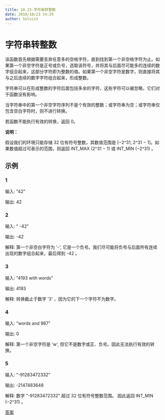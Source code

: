 ```yaml
---
title: 10.23-字符串转整数
date: 2018/10/23 14:29
author: Soloist
---
```


# 字符串转整数

该函数首先根据需要丢弃任意多的空格字符，直到找到第一个非空格字符为止。如果第一个非空字符是正号或负号，选取该符号，并将其与后面尽可能多的连续的数字组合起来，这部分字符即为整数的值。如果第一个非空字符是数字，则直接将其与之后连续的数字字符组合起来，形成整数。

字符串可以在形成整数的字符后面包括多余的字符，这些字符可以被忽略，它们对于函数没有影响。

当字符串中的第一个非空字符序列不是个有效的整数；或字符串为空；或字符串仅包含空白字符时，则不进行转换。

若函数不能执行有效的转换，返回 0。

**说明：**

假设我们的环境只能存储 32 位有符号整数，其数值范围是 [−2^31,  2^31 − 1]。如果数值超过可表示的范围，则返回  INT_MAX (2^31 − 1) 或 INT_MIN (−2^31) 。

## 示例

### 1

输入: "42"

输出: 42

### 2

输入: "   -42"

输出: -42

解释: 第一个非空白字符为 '-', 它是一个负号。我们尽可能将负号与后面所有连续出现的数字组合起来，最后得到 -42 。

### 3

输入: "4193 with words"

输出: 4193

解释: 转换截止于数字 '3' ，因为它的下一个字符不为数字。

### 4

输入: "words and 987"

输出: 0

解释: 第一个非空字符是 'w', 但它不是数字或正、负号。因此无法执行有效的转换。

### 5

输入: "-91283472332"

输出: -2147483648

解释: 数字 "-91283472332" 超过 32 位有符号整数范围。 因此返回 INT_MIN (−2^31) 。

[答案](https://github.com/aSoloist/java-algorithm/blob/master/code/10.23/Main.java)